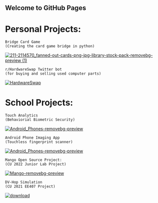 ## Welcome to GitHub Pages

# Personal Projects:

```
Bridge Card Game
(Creating the card game bridge in python)
```
[![211-2114570_fanned-out-cards-png-jpg-library-stock-pack-removebg-preview (1)](https://user-images.githubusercontent.com/59896064/185467152-d54d878d-f43a-4d40-96ac-c95b1d7b8603.png)](https://github.com/antihex/Bridge.py/upload)


```
r/HardwareSwap Twitter bot   
(for buying and selling used computer parts)                           
```
[![HardwareSwap](https://user-images.githubusercontent.com/59896064/185461709-180ec938-4ee6-4ec6-9d6e-facbd40c53bf.png)](https://github.com/antihex/HWS-TwitterBot)


# School Projects:
```
Touch Analytics
(Behaviorial Biometric Security)
```
[![Android_Phones-removebg-preview](https://user-images.githubusercontent.com/59896064/185461715-273f0105-d5bf-4c3a-9e1c-ce09c2eb96e0.png)](https://github.com/antihex/TouchAnalytics)

```
Android Phone Imaging App
(Touchless fingerprint scanner)
```
[![Android_Phones-removebg-preview](https://user-images.githubusercontent.com/59896064/185461715-273f0105-d5bf-4c3a-9e1c-ce09c2eb96e0.png)](https://github.com/antihex/Raw_Camera_App_with_Mask)

```
Mango Open Source Project:
(CU 2022 Junior Lab Project)
```

[![Mango-removebg-preview](https://user-images.githubusercontent.com/59896064/185461688-2d034875-d3cb-4f61-b092-30be9a9970f1.png)](https://github.com/antihex/Mango-OpenSource-Sensor-WebApp)

```
DV-Hop Simulation
(CU 2021 EE407 Project)
```

[![download](https://user-images.githubusercontent.com/59896064/185466747-5f884dbb-43d3-4815-adb9-e656b536b227.png)](https://github.com/antihex/Wireless-Sensor-Networks-EE407)
